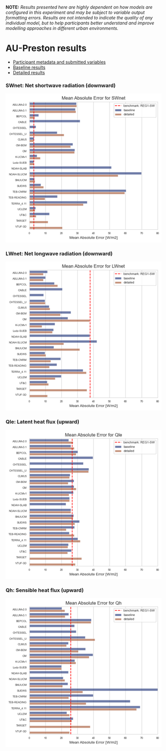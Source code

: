 
**NOTE:** *Results presented here are highly dependent on how models are configured in this experiment and may be subject to variable output formatting errors. Results are not intended to indicate the quality of any individual model, but to help participants better understand and improve modelling approaches in different urban environments.*


# AU-Preston results

 - [Participant metadata and submitted variables](modelattrs/index.md)
 - [Baseline results](baseline/index.md)
 - [Detailed results](detailed/index.md)

### <a name="swnet"></a>SWnet: Net shortwave radiation (downward)
[![SWnet](AU-Preston_SWnet_MAE.png)](AU-Preston_SWnet_MAE.png)

### <a name="lwnet"></a>LWnet: Net longwave radiation (downward)
[![LWnet](AU-Preston_LWnet_MAE.png)](AU-Preston_LWnet_MAE.png)

### <a name="qle"></a>Qle: Latent heat flux (upward)
[![Qle](AU-Preston_Qle_MAE.png)](AU-Preston_Qle_MAE.png)

### <a name="qh"></a>Qh: Sensible heat flux (upward)
[![Qh](AU-Preston_Qh_MAE.png)](AU-Preston_Qh_MAE.png)

    